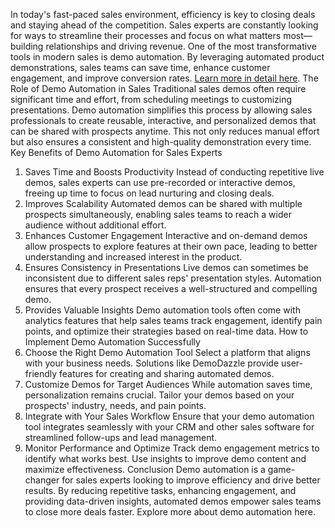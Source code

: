 
In today's fast-paced sales environment, efficiency is key to closing deals and staying ahead of the competition. Sales experts are constantly looking for ways to streamline their processes and focus on what matters most—building relationships and driving revenue. One of the most transformative tools in modern sales is demo automation. By leveraging automated product demonstrations, sales teams can save time, enhance customer engagement, and improve conversion rates. <a href="https://blog.demodazzle.com/article/how-demo-automation-makes-sales-experts-more-efficient">Learn more in detail here</a>.
The Role of Demo Automation in Sales
Traditional sales demos often require significant time and effort, from scheduling meetings to customizing presentations. Demo automation simplifies this process by allowing sales professionals to create reusable, interactive, and personalized demos that can be shared with prospects anytime. This not only reduces manual effort but also ensures a consistent and high-quality demonstration every time.
Key Benefits of Demo Automation for Sales Experts
1. Saves Time and Boosts Productivity
Instead of conducting repetitive live demos, sales experts can use pre-recorded or interactive demos, freeing up time to focus on lead nurturing and closing deals.
2. Improves Scalability
Automated demos can be shared with multiple prospects simultaneously, enabling sales teams to reach a wider audience without additional effort.
3. Enhances Customer Engagement
Interactive and on-demand demos allow prospects to explore features at their own pace, leading to better understanding and increased interest in the product.
4. Ensures Consistency in Presentations
Live demos can sometimes be inconsistent due to different sales reps' presentation styles. Automation ensures that every prospect receives a well-structured and compelling demo.
5. Provides Valuable Insights
Demo automation tools often come with analytics features that help sales teams track engagement, identify pain points, and optimize their strategies based on real-time data.
How to Implement Demo Automation Successfully
1. Choose the Right Demo Automation Tool
Select a platform that aligns with your business needs. Solutions like DemoDazzle provide user-friendly features for creating and sharing automated demos.
2. Customize Demos for Target Audiences
While automation saves time, personalization remains crucial. Tailor your demos based on your prospects' industry, needs, and pain points.
3. Integrate with Your Sales Workflow
Ensure that your demo automation tool integrates seamlessly with your CRM and other sales software for streamlined follow-ups and lead management.
4. Monitor Performance and Optimize
Track demo engagement metrics to identify what works best. Use insights to improve demo content and maximize effectiveness.
Conclusion
Demo automation is a game-changer for sales experts looking to improve efficiency and drive better results. By reducing repetitive tasks, enhancing engagement, and providing data-driven insights, automated demos empower sales teams to close more deals faster. Explore more about demo automation here.
